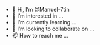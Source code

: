 - 👋 Hi, I’m @Manuel-7tin
- 👀 I’m interested in ...
- 🌱 I’m currently learning ...
- 💞️ I’m looking to collaborate on ...
- 📫 How to reach me ...

<!---
Manuel-7tin/Manuel-7tin is a ✨ special ✨ repository because its `README.md` (this file) appears on your GitHub profile.
You can click the Preview link to take a look at your changes.
--->
